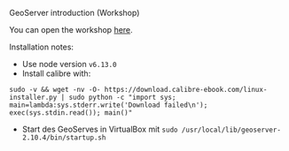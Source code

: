 GeoServer introduction (Workshop)

You can open the workshop [here](https://terrestris.github.io/geoserver-introduction-ws/).

Installation notes:

* Use node version `v6.13.0`
* Install calibre with:
```
sudo -v && wget -nv -O- https://download.calibre-ebook.com/linux-installer.py | sudo python -c "import sys; main=lambda:sys.stderr.write('Download failed\n'); exec(sys.stdin.read()); main()"
```
* Start des GeoServes in VirtualBox mit `sudo /usr/local/lib/geoserver-2.10.4/bin/startup.sh`
